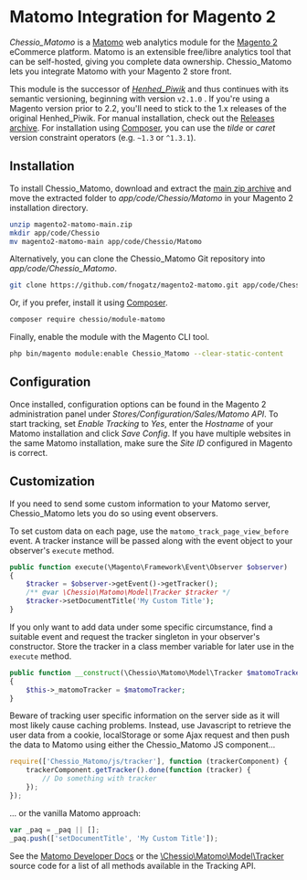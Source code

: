 # Matomo Integration for Magento 2

*Chessio_Matomo* is a [Matomo](https://matomo.org/) web analytics module for the [Magento 2](https://magento.com/) eCommerce platform. Matomo is an extensible free/libre analytics tool that can be self-hosted, giving you complete data ownership. Chessio_Matomo lets you integrate Matomo with your Magento 2 store front.

This module is the successor of [*Henhed_Piwik*](https://packagist.org/packages/henhed/module-piwik) and thus continues with its semantic versioning, beginning with version `v2.1.0` . If you're using a Magento version prior to 2.2, you'll need to stick to the 1.x releases of the original Henhed_Piwik. For manual installation, check out the [Releases archive](https://github.com/fnogatz/magento2-matomo/releases). For installation using [Composer](https://getcomposer.org/), you can use the *tilde* or *caret* version constraint operators (e.g. `~1.3` or `^1.3.1`).

## Installation

To install Chessio_Matomo, download and extract the [main zip archive](https://github.com/fnogatz/magento2-matomo/archive/main.zip) and move the extracted folder to *app/code/Chessio/Matomo* in your Magento 2 installation directory.

```sh
unzip magento2-matomo-main.zip
mkdir app/code/Chessio
mv magento2-matomo-main app/code/Chessio/Matomo
```

Alternatively, you can clone the Chessio_Matomo Git repository into *app/code/Chessio_Matomo*.

```sh
git clone https://github.com/fnogatz/magento2-matomo.git app/code/Chessio/Matomo
```

Or, if you prefer, install it using [Composer](https://getcomposer.org/).

```sh
composer require chessio/module-matomo
```

Finally, enable the module with the Magento CLI tool.

```sh
php bin/magento module:enable Chessio_Matomo --clear-static-content
```

## Configuration

Once installed, configuration options can be found in the Magento 2 administration panel under *Stores/Configuration/Sales/Matomo API*.
To start tracking, set *Enable Tracking* to *Yes*, enter the *Hostname* of your Matomo installation and click *Save Config*. If you have multiple websites in the same Matomo installation, make sure the *Site ID* configured in Magento is correct.

## Customization

If you need to send some custom information to your Matomo server, Chessio_Matomo lets you do so using event observers.

To set custom data on each page, use the `matomo_track_page_view_before` event. A tracker instance will be passed along with the event object to your observer's `execute` method.

```php
public function execute(\Magento\Framework\Event\Observer $observer)
{
    $tracker = $observer->getEvent()->getTracker();
    /** @var \Chessio\Matomo\Model\Tracker $tracker */
    $tracker->setDocumentTitle('My Custom Title');
}
```

If you only want to add data under some specific circumstance, find a suitable event and request the tracker singleton in your observer's constructor. Store the tracker in a class member variable for later use in the `execute` method.

```php
public function __construct(\Chessio\Matomo\Model\Tracker $matomoTracker)
{
    $this->_matomoTracker = $matomoTracker;
}
```

Beware of tracking user specific information on the server side as it will most likely cause caching problems. Instead, use Javascript to retrieve the user data from a cookie, localStorage or some Ajax request and then push the data to Matomo using either the Chessio_Matomo JS component...

```js
require(['Chessio_Matomo/js/tracker'], function (trackerComponent) {
    trackerComponent.getTracker().done(function (tracker) {
        // Do something with tracker
    });
});
```

... or the vanilla Matomo approach:

```js
var _paq = _paq || [];
_paq.push(['setDocumentTitle', 'My Custom Title']);
```

See the [Matomo Developer Docs](https://developer.matomo.org/api-reference/tracking-javascript) or the [\Chessio\Matomo\Model\Tracker](https://github.com/fnogatz/magento2-matomo/blob/main/Model/Tracker.php) source code for a list of all methods available in the Tracking API.
